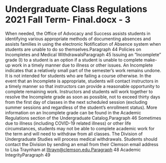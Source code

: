 # Undergraduate Class Regulations 2021 Fall Term- Final.docx - 3

When needed, the Office of Advocacy and Success assists students in identifying various appropriate methods of documenting absences and assists families in using the electronic Notification of Absence system when students are unable to do so themselves.Paragraph 44
Policies on Incompletes and Medical WithdrawalsParagraph 45
Issuing an “Incomplete” grade (I) to a student is an option if a student is unable to complete make-up work in a timely manner due to illness or other issues. An Incomplete indicates that a relatively small part of the semester’s work remains undone. It is not intended for students who are failing a course otherwise. In the event that an Incomplete is appropriate, students will contact instructors in a timely manner so that instructors can provide a reasonable opportunity to complete remaining work. Instructors and students will work together to resolve the Incomplete grade as soon as possible, not to exceed thirty days from the first day of classes in the next scheduled session (excluding summer sessions and regardless of the student’s enrollment status).  More information on an Incomplete grade can be found in the Academic Regulations section of the Undergraduate Catalog.Paragraph 46
Sometimes due to illness (including COVID-19 related illness) or other life circumstances, students may not be able to complete academic work for the term and will need to withdraw from all classes. The Division of Undergraduate Studies will process medical withdrawals. Students should contact the Division by sending an email from their Clemson email address to Lisa Traynham at lltrayn@clemson.edu.Paragraph 48
Academic IntegrityParagraph 49